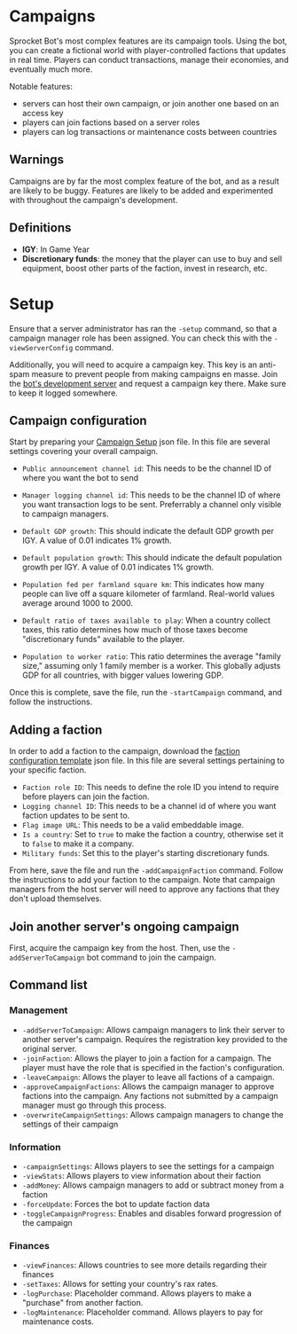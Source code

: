 # Campaigns
Sprocket Bot's most complex features are its campaign tools.  Using the bot, you can create a fictional world with player-controlled factions that updates in real time.  Players can conduct transactions, manage their economies, and eventually much more.

Notable features:
- servers can host their own campaign, or join another one based on an access key
- players can join factions based on a server roles
- players can log transactions or maintenance costs between countries



## Warnings
Campaigns are by far the most complex feature of the bot, and as a result are likely to be buggy.  Features are likely to be added and experimented with throughout the campaign's development.

## Definitions
- **IGY**: In Game Year
- **Discretionary funds**: the money that the player can use to buy and sell equipment, boost other parts of the faction, invest in research, etc.


# Setup
Ensure that a server administrator has ran the `-setup` command, so that a campaign manager role has been assigned.  You can check this with the `-viewServerConfig` command.

Additionally, you will need to acquire a campaign key.  This key is an anti-spam measure to prevent people from making campaigns en masse.  Join the [bot's development server](https://discord.gg/697ufH4hDa) and request a campaign key there.  Make sure to keep it logged somewhere.
## Campaign configuration
Start by preparing your [Campaign Setup](assets/CampaignSetupTemplate.json) json file.  In this file are several settings covering your overall campaign.  

- `Public announcement channel id`: This needs to be the channel ID of where you want the bot to send 

- `Manager logging channel id`: This needs to be the channel ID of where you want transaction logs to be sent.  Preferrably a channel only visible to campaign managers.

- `Default GDP growth`: This should indicate the default GDP growth per IGY.  A value of 0.01 indicates 1% growth.

- `Default population growth`: This should indicate the default population growth per IGY.  A value of 0.01 indicates 1% growth.

- `Population fed per farmland square km`: This indicates how many people can live off a square kilometer of farmland.  Real-world values average around 1000 to 2000.

- `Default ratio of taxes available to play`: When a country collect taxes, this ratio determines how much of those taxes become "discretionary funds" available to the player.

- `Population to worker ratio`: This ratio determines the average "family size," assuming only 1 family member is a worker.  This globally adjusts GDP for all countries, with bigger values lowering GDP.

Once this is complete, save the file, run the `-startCampaign` command, and follow the instructions.

## Adding a faction

In order to add a faction to the campaign, download the [faction configuration template](assets/FactionTemplate.json) json file. In this file are several settings pertaining to your specific faction.

- `Faction role ID`: This needs to define the role ID you intend to require before players can join the faction.
- `Logging channel ID`: This needs to be a channel id of where you want faction updates to be sent to.
- `Flag image URL`: This needs to be a valid embeddable image.
- `Is a country`: Set to `true` to make the faction a country, otherwise set it to `false` to make it a company.
- `Military funds`: Set this to the player's starting discretionary funds.

From here, save the file and run the `-addCampaignFaction` command.  Follow the instructions to add your faction to the campaign. Note that campaign managers from the host server will need to approve any factions that they don't upload themselves.

## Join another server's ongoing campaign
First, acquire the campaign key from the host.  Then, use the `-addServerToCampaign` bot command to join the campaign.

## Command list
### Management
- `-addServerToCampaign`: Allows campaign managers to link their server to another server's campaign.  Requires the registration key provided to the original server.
- `-joinFaction`: Allows the player to join a faction for a campaign.  The player must have the role that is specified in the faction's configuration.
- `-leaveCampaign`: Allows the player to leave all factions of a campaign.
- `-approveCampaignFactions`: Allows the campaign manager to approve factions into the campaign.  Any factions not submitted by a campaign manager must go through this process.
- `-overwriteCampaignSettings`: Allows campaign managers to change the settings of their campaign
### Information
- `-campaignSettings`: Allows players to see the settings for a campaign
- `-viewStats`: Allows players to view information about their faction
- `-addMoney`: Allows campaign managers to add or subtract money from a faction
- `-forceUpdate`: Forces the bot to update faction data
- `-toggleCampaignProgress`: Enables and disables forward progression of the campaign
### Finances
- `-viewFinances`: Allows countries to see more details regarding their finances
- `-setTaxes`: Allows for setting your country's rax rates.
- `-logPurchase`: Placeholder command.  Allows players to make a "purchase" from another faction.
- `-logMaintenance`: Placeholder command.  Allows players to pay for maintenance costs.



